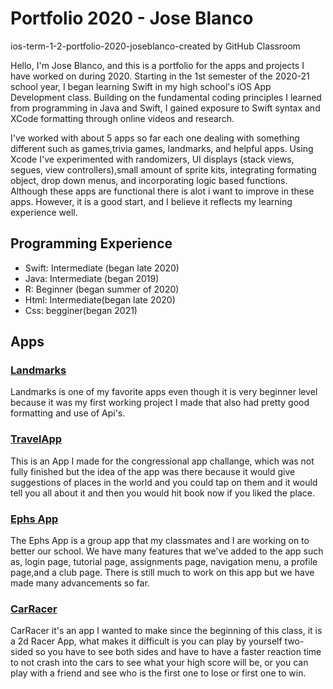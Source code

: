 #  Portfolio 2020 - Jose Blanco
ios-term-1-2-portfolio-2020-joseblanco-created by GitHub Classroom

Hello, I'm Jose Blanco, and this is a portfolio for the apps and projects I have worked on during 2020. Starting in the 1st semester of the 2020-21 school year, I began learning Swift in my high school's iOS App Development class. Building on the fundamental coding principles I learned from programming in Java and Swift, I gained exposure to Swift syntax and XCode formatting through online videos and research.

I've worked with about 5 apps so far each one dealing with something different such as games,trivia games, landmarks, and helpful apps. Using Xcode I've experimented with randomizers, UI displays (stack views, segues, view controllers),small amount of sprite kits, integrating formating object, drop down menus,  and incorporating logic based functions. Although these apps are functional there is alot i want to improve in these apps. However, it is a good start, and I believe it reflects my learning experience well. 

## Programming Experience
* Swift: Intermediate (began late 2020)
* Java: Intermediate (began 2019)
* R: Beginner (began summer of 2020)
* Html: Intermediate(began late 2020)
* Css: begginer(began 2021)


## Apps
### [Landmarks](https://github.com/jmblanco22/LandMarks)
Landmarks is one of my favorite apps even though it is very beginner level because it was my first working project I made that also had pretty good formatting and use of Api's.

### [TravelApp](https://github.com/jmblanco22/TravelApp)
This is an App I made for the congressional app challange, which was not fully finished but the idea of the app was there because it would give suggestions of places in the world and you could tap on them and it would tell you all about it and then you would hit book now if you liked the place.

### [Ephs App](https://github.com/connorholm/EPHS-App) 
The Ephs App is a group app that my classmates and I are working on to better our school. We have many features that we've added to the app such as, login page, tutorial page, assignments page, navigation menu, a profile page,and a club page. There is still much to work on this app but we have made many advancements so far.

### [CarRacer](https://github.com/jmblanco22/CarRacer)
CarRacer it's an app I wanted to make since the beginning of this class, it is a 2d Racer App, what makes it difficult is you can play by yourself two-sided so you have to see both sides and have to have a faster reaction time to not crash into the cars to see what your high score will be, or you can play with a friend and see who is the first one to lose or first one to win.



